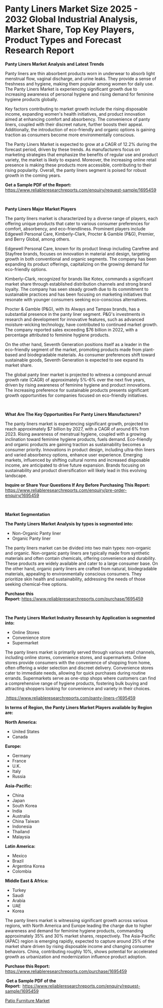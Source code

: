<p><h1>Panty Liners Market Size 2025 - 2032 Global Industrial Analysis, Market Share, Top Key Players, Product Types and Forecast Research Report</h1></p><p><strong>Panty Liners Market Analysis and Latest Trends</strong></p>
<p><p>Panty liners are thin absorbent products worn in underwear to absorb light menstrual flow, vaginal discharge, and urine leaks. They provide a sense of freshness and hygiene, making them popular among women for daily use. The Panty Liners Market is experiencing significant growth due to increasing awareness of personal hygiene and rising demand for feminine hygiene products globally.</p><p>Key factors contributing to market growth include the rising disposable income, expanding women's health initiatives, and product innovation aimed at enhancing comfort and absorbency. The convenience of panty liners, coupled with their discreet nature, further boosts their appeal. Additionally, the introduction of eco-friendly and organic options is gaining traction as consumers become more environmentally conscious.</p><p>The Panty Liners Market is expected to grow at a CAGR of 12.2% during the forecast period, driven by these trends. As manufacturers focus on marketing strategies that emphasize the benefits of regular use and product variety, the market is likely to expand. Moreover, the increasing online retail presence is making these products more accessible, contributing to their rising popularity. Overall, the panty liners segment is poised for robust growth in the coming years.</p></p>
<p><strong>Get a Sample PDF of the Report:&nbsp;</strong> <a href="https://www.reliableresearchreports.com/enquiry/request-sample/1695459?utm_campaign=2294&utm_medium=2&utm_source=Github&utm_content=ia&utm_term=07022025&utm_id=panty-liners">https://www.reliableresearchreports.com/enquiry/request-sample/1695459</a></p>
<p>&nbsp;</p>
<p><strong>Panty Liners Major Market Players</strong></p>
<p><p>The panty liners market is characterized by a diverse range of players, each offering unique products that cater to various consumer preferences for comfort, absorbency, and eco-friendliness. Prominent players include Edgewell Personal Care, Kimberly-Clark, Procter & Gamble (P&G), Premier, and Berry Global, among others.</p><p>Edgewell Personal Care, known for its product lineup including Carefree and Stayfree brands, focuses on innovation in material and design, targeting growth in both conventional and organic segments. The company has been expanding its product offerings, capitalizing on the growing demand for eco-friendly options.</p><p>Kimberly-Clark, recognized for brands like Kotex, commands a significant market share through established distribution channels and strong brand loyalty. The company has seen steady growth due to its commitment to sustainable practices and has been focusing on marketing initiatives that resonate with younger consumers seeking eco-conscious alternatives.</p><p>Procter & Gamble (P&G), with its Always and Tampax brands, has a substantial presence in the panty liner segment. P&G's investments in research and development for innovative features, such as advanced moisture-wicking technology, have contributed to continued market growth. The company reported sales exceeding $76 billion in 2022, with a percentage attributed to feminine hygiene products.</p><p>On the other hand, Seventh Generation positions itself as a leader in the eco-friendly segment of the market, promoting products made from plant-based and biodegradable materials. As consumer preferences shift toward sustainable goods, Seventh Generation is expected to see expand its market share.</p><p>The global panty liner market is projected to witness a compound annual growth rate (CAGR) of approximately 5%-6% over the next five years, driven by rising awareness of feminine hygiene and product innovations. The increasing preference for sustainable products presents significant growth opportunities for companies focused on eco-friendly initiatives.</p></p>
<p>&nbsp;</p>
<p><strong>What Are The Key Opportunities For Panty Liners Manufacturers?</strong></p>
<p><p>The panty liners market is experiencing significant growth, projected to reach approximately $7 billion by 2027, with a CAGR of around 6% from 2023. Rising awareness of menstrual hygiene, coupled with a growing inclination toward feminine hygiene products, fuels demand. Eco-friendly and organic products are gaining traction as sustainability becomes a consumer priority. Innovations in product design, including ultra-thin liners and varied absorbency options, enhance user experience. Emerging markets, influenced by shifting cultural norms and increased disposable income, are anticipated to drive future expansion. Brands focusing on sustainability and product diversification will likely lead in this evolving landscape.</p></p>
<p><strong>Inquire or Share Your Questions If Any Before Purchasing This Report:</strong> <a href="https://www.reliableresearchreports.com/enquiry/pre-order-enquiry/1695459?utm_campaign=2294&utm_medium=2&utm_source=Github&utm_content=ia&utm_term=07022025&utm_id=panty-liners">https://www.reliableresearchreports.com/enquiry/pre-order-enquiry/1695459</a></p>
<p>&nbsp;</p>
<p><strong>Market Segmentation</strong></p>
<p><strong>The Panty Liners Market Analysis by types is segmented into:</strong></p>
<p><ul><li>Non-Organic Panty liner</li><li>Organic Panty liner</li></ul></p>
<p><p>The panty liners market can be divided into two main types: non-organic and organic. Non-organic panty liners are typically made from synthetic materials and often contain chemicals, offering convenience and durability. These products are widely available and cater to a large consumer base. On the other hand, organic panty liners are crafted from natural, biodegradable materials, appealing to environmentally conscious consumers. They prioritize skin health and sustainability, addressing the needs of those seeking chemical-free options.</p></p>
<p><strong>Purchase this Report:&nbsp;</strong><a href="https://www.reliableresearchreports.com/purchase/1695459?utm_campaign=2294&utm_medium=2&utm_source=Github&utm_content=ia&utm_term=07022025&utm_id=panty-liners">https://www.reliableresearchreports.com/purchase/1695459</a></p>
<p>&nbsp;</p>
<p><strong>The Panty Liners Market Industry Research by Application is segmented into:</strong></p>
<p><ul><li>Online Stores</li><li>Convenience store</li><li>Supermarket</li></ul></p>
<p><p>The panty liners market is primarily served through various retail channels, including online stores, convenience stores, and supermarkets. Online stores provide consumers with the convenience of shopping from home, often offering a wider selection and discreet delivery. Convenience stores cater to immediate needs, allowing for quick purchases during routine errands. Supermarkets serve as one-stop shops where customers can find a comprehensive range of hygiene products, fostering bulk buying and attracting shoppers looking for convenience and variety in their choices.</p></p>
<p><a href="https://www.reliableresearchreports.com/panty-liners-r1695459?utm_campaign=2294&utm_medium=2&utm_source=Github&utm_content=ia&utm_term=07022025&utm_id=panty-liners">&nbsp;https://www.reliableresearchreports.com/panty-liners-r1695459</a></p>
<p><strong>In terms of Region, the Panty Liners Market Players available by Region are:</strong></p>
<p>
    <p> <strong> North America: </strong>
        <ul>
            <li>United States</li>
            <li>Canada</li>
        </ul>
        </p> 
    <p> <strong> Europe: </strong>
        <ul>
            <li>Germany</li>
            <li>France</li>
            <li>U.K.</li>
            <li>Italy</li>
            <li>Russia</li>
        </ul>
        </p> 
    <p> <strong> Asia-Pacific: </strong>
        <ul>
            <li>China</li>
            <li>Japan</li>
            <li>South Korea</li>
            <li>India</li>
            <li>Australia</li>
            <li>China Taiwan</li>
            <li>Indonesia</li>
            <li>Thailand</li>
            <li>Malaysia</li>
        </ul>
        </p> 
    <p> <strong> Latin America: </strong>
        <ul>
            <li>Mexico</li>
            <li>Brazil</li>
            <li>Argentina Korea</li>
            <li>Colombia</li>
        </ul>
        </p> 
    <p> <strong> Middle East & Africa: </strong>
        <ul>
            <li>Turkey</li>
            <li>Saudi</li>
            <li>Arabia</li>
            <li>UAE</li>
            <li>Korea</li>
        </ul>
    </p>
    </p>
<p><p>The panty liners market is witnessing significant growth across various regions, with North America and Europe leading the charge due to higher awareness and demand for feminine hygiene products, commanding approximately 35% and 30% market shares, respectively. The Asia-Pacific (APAC) region is emerging rapidly, expected to capture around 25% of the market share driven by rising disposable income and changing consumer behaviors. China, contributing roughly 10%, shows potential for accelerated growth as urbanization and modernization influence product adoption.</p></p>
<p><strong>Purchase this Report: </strong><a href="https://www.reliableresearchreports.com/purchase/1695459?utm_campaign=2294&utm_medium=2&utm_source=Github&utm_content=ia&utm_term=07022025&utm_id=panty-liners">https://www.reliableresearchreports.com/purchase/1695459</a></p>
<p>&nbsp;<strong>Get a Sample PDF of the Report:&nbsp;&nbsp;</strong><a href="https://www.reliableresearchreports.com/enquiry/request-sample/1695459?utm_campaign=2294&utm_medium=2&utm_source=Github&utm_content=ia&utm_term=07022025&utm_id=panty-liners">https://www.reliableresearchreports.com/enquiry/request-sample/1695459</a></p>
<p><strong></strong></p>
<p><p><a href="https://github.com/osbornrdaflalo/Market-Research-Report-List-1/blob/main/patio-furniture-market.md?utm_campaign=2294&utm_medium=2&utm_source=Github&utm_content=ia&utm_term=07022025&utm_id=panty-liners">Patio Furniture Market</a></p></p>
